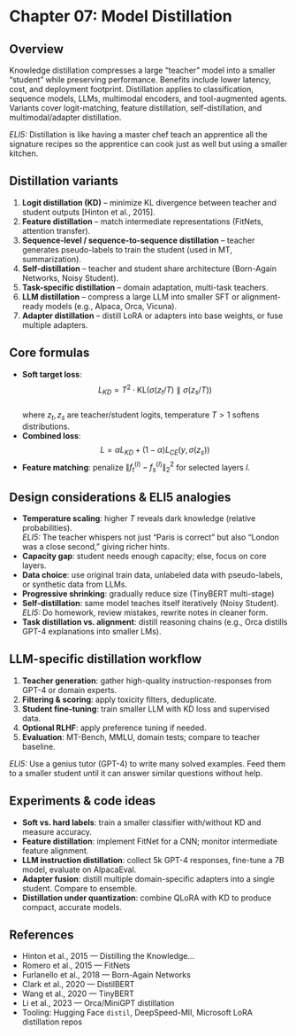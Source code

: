 # Chapter 07: Model Distillation

## Overview
Knowledge distillation compresses a large “teacher” model into a smaller “student” while preserving performance. Benefits include lower latency, cost, and deployment footprint. Distillation applies to classification, sequence models, LLMs, multimodal encoders, and tool-augmented agents. Variants cover logit-matching, feature distillation, self-distillation, and multimodal/adapter distillation.

*ELI5:* Distillation is like having a master chef teach an apprentice all the signature recipes so the apprentice can cook just as well but using a smaller kitchen.

## Distillation variants
1. **Logit distillation (KD)** – minimize KL divergence between teacher and student outputs [Hinton et al., 2015].
2. **Feature distillation** – match intermediate representations (FitNets, attention transfer).
3. **Sequence-level / sequence-to-sequence distillation** – teacher generates pseudo-labels to train the student (used in MT, summarization).
4. **Self-distillation** – teacher and student share architecture (Born-Again Networks, Noisy Student).
5. **Task-specific distillation** – domain adaptation, multi-task teachers.
6. **LLM distillation** – compress a large LLM into smaller SFT or alignment-ready models (e.g., Alpaca, Orca, Vicuna).
7. **Adapter distillation** – distill LoRA or adapters into base weights, or fuse multiple adapters.

## Core formulas
- **Soft target loss**:  
  $$L_{KD} = T^2 \cdot \text{KL}(\sigma(z_t/T) \parallel \sigma(z_s/T))$$  
  where $z_t, z_s$ are teacher/student logits, temperature $T>1$ softens distributions.
- **Combined loss**:  
  $$L = \alpha L_{KD} + (1-\alpha)L_{CE}(y, \sigma(z_s))$$
- **Feature matching**: penalize $\|f_t^{(l)} - f_s^{(l)}\|_2^2$ for selected layers $l$.

## Design considerations & ELI5 analogies
- **Temperature scaling**: higher $T$ reveals dark knowledge (relative probabilities).  
  *ELI5:* The teacher whispers not just “Paris is correct” but also “London was a close second,” giving richer hints.
- **Capacity gap**: student needs enough capacity; else, focus on core layers.
- **Data choice**: use original train data, unlabeled data with pseudo-labels, or synthetic data from LLMs.
- **Progressive shrinking**: gradually reduce size (TinyBERT multi-stage)
- **Self-distillation**: same model teaches itself iteratively (Noisy Student).  
  *ELI5:* Do homework, review mistakes, rewrite notes in cleaner form.
- **Task distillation vs. alignment**: distill reasoning chains (e.g., Orca distills GPT-4 explanations into smaller LMs).

## LLM-specific distillation workflow
1. **Teacher generation**: gather high-quality instruction-responses from GPT-4 or domain experts.
2. **Filtering & scoring**: apply toxicity filters, deduplicate.
3. **Student fine-tuning**: train smaller LLM with KD loss and supervised data.
4. **Optional RLHF**: apply preference tuning if needed.
5. **Evaluation**: MT-Bench, MMLU, domain tests; compare to teacher baseline.

*ELI5:* Use a genius tutor (GPT-4) to write many solved examples. Feed them to a smaller student until it can answer similar questions without help.

## Experiments & code ideas
- **Soft vs. hard labels**: train a smaller classifier with/without KD and measure accuracy.
- **Feature distillation**: implement FitNet for a CNN; monitor intermediate feature alignment.
- **LLM instruction distillation**: collect 5k GPT-4 responses, fine-tune a 7B model, evaluate on AlpacaEval.
- **Adapter fusion**: distill multiple domain-specific adapters into a single student. Compare to ensemble.
- **Distillation under quantization**: combine QLoRA with KD to produce compact, accurate models.

## References
- Hinton et al., 2015 — Distilling the Knowledge…
- Romero et al., 2015 — FitNets
- Furlanello et al., 2018 — Born-Again Networks
- Clark et al., 2020 — DistilBERT
- Wang et al., 2020 — TinyBERT
- Li et al., 2023 — Orca/MiniGPT distillation
- Tooling: Hugging Face `distil`, DeepSpeed-MII, Microsoft LoRA distillation repos
